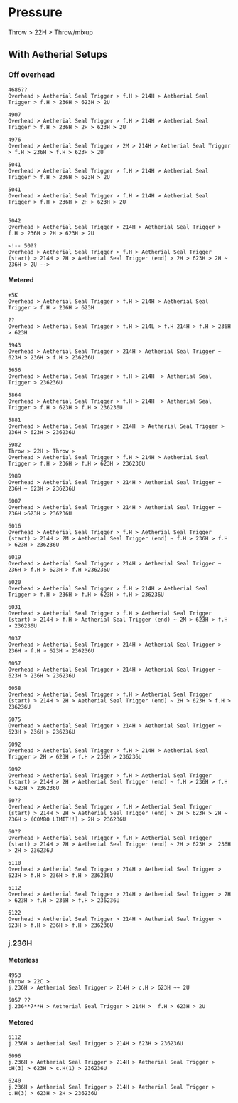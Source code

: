 # Pressure

Throw > 22H > Throw/mixup

## With Aetherial Setups

### Off overhead

    4686??
    Overhead > Aetherial Seal Trigger > f.H > 214H > Aetherial Seal Trigger > f.H > 236H > 623H > 2U

    4907
    Overhead > Aetherial Seal Trigger > f.H > 214H > Aetherial Seal Trigger > f.H > 236H > 2H > 623H > 2U

    4976
    Overhead > Aetherial Seal Trigger > 2M > 214H > Aetherial Seal Trigger > f.H > 236H > f.H > 623H > 2U

    5041
    Overhead > Aetherial Seal Trigger > f.H > 214H > Aetherial Seal Trigger > f.H > 236H > 623H > 2U

    5041
    Overhead > Aetherial Seal Trigger > f.H > 214H > Aetherial Seal Trigger > f.H > 236H > 2H > 623H > 2U


    5042
    Overhead > Aetherial Seal Trigger > 214H > Aetherial Seal Trigger > f.H > 236H > 2H > 623H > 2U

    <!-- 50??
    Overhead > Aetherial Seal Trigger > f.H > Aetherial Seal Trigger (start) > 214H > 2H > Aetherial Seal Trigger (end) > 2H > 623H > 2H ~ 236H > 2U -->


#### Metered
    +5K
    Overhead > Aetherial Seal Trigger > f.H > 214H > Aetherial Seal Trigger > f.H > 236H > 623H

    ??
    Overhead > Aetherial Seal Trigger > f.H > 214L > f.H 214H > f.H > 236H > 623H

    5943
    Overhead > Aetherial Seal Trigger > 214H > Aetherial Seal Trigger ~ 623H > 236H > f.H > 236236U

    5656
    Overhead > Aetherial Seal Trigger > f.H > 214H  > Aetherial Seal Trigger > 236236U

    5864
    Overhead > Aetherial Seal Trigger > f.H > 214H  > Aetherial Seal Trigger > f.H > 623H > f.H > 236236U

    5881
    Overhead > Aetherial Seal Trigger > 214H  > Aetherial Seal Trigger > 236H > 623H > 236236U

    5982
    Throw > 22H > Throw >
    Overhead > Aetherial Seal Trigger > f.H > 214H > Aetherial Seal Trigger > f.H > 236H > f.H > 623H > 236236U

    5989
    Overhead > Aetherial Seal Trigger > 214H > Aetherial Seal Trigger ~ 236H ~ 623H > 236236U

    6007
    Overhead > Aetherial Seal Trigger > 214H > Aetherial Seal Trigger ~ 236H >623H > 236236U

    6016
    Overhead > Aetherial Seal Trigger > f.H > Aetherial Seal Trigger (start) > 214H > 2M > Aetherial Seal Trigger (end) ~ f.H > 236H > f.H > 623H > 236236U

    6019
    Overhead > Aetherial Seal Trigger > 214H > Aetherial Seal Trigger ~ 236H > f.H > 623H > f.H >236236U

    6020
    Overhead > Aetherial Seal Trigger > f.H > 214H > Aetherial Seal Trigger > f.H > 236H > f.H > 623H > f.H > 236236U

    6031
    Overhead > Aetherial Seal Trigger > f.H > Aetherial Seal Trigger (start) > 214H > f.H > Aetherial Seal Trigger (end) ~ 2M > 623H > f.H > 236236U

    6037
    Overhead > Aetherial Seal Trigger > 214H > Aetherial Seal Trigger > 236H > f.H > 623H > 236236U

    6057
    Overhead > Aetherial Seal Trigger > 214H > Aetherial Seal Trigger ~ 623H > 236H > 236236U

    6058
    Overhead > Aetherial Seal Trigger > f.H > Aetherial Seal Trigger (start) > 214H > 2H > Aetherial Seal Trigger (end) ~ 2H > 623H > f.H > 236236U

    6075
    Overhead > Aetherial Seal Trigger > 214H > Aetherial Seal Trigger ~ 623H > 236H > 236236U

    6092
    Overhead > Aetherial Seal Trigger > f.H > 214H > Aetherial Seal Trigger > 2H > 623H > f.H > 236H > 236236U

    6092
    Overhead > Aetherial Seal Trigger > f.H > Aetherial Seal Trigger (start) > 214H > 2H > Aetherial Seal Trigger (end) ~ f.H > 236H > f.H > 623H > 236236U

    60??
    Overhead > Aetherial Seal Trigger > f.H > Aetherial Seal Trigger (start) > 214H > 2H > Aetherial Seal Trigger (end) > 2H > 623H > 2H ~ 236H > (COMBO LIMIT!!) > 2H > 236236U

    60??
    Overhead > Aetherial Seal Trigger > f.H > Aetherial Seal Trigger (start) > 214H > 2H > Aetherial Seal Trigger (end) ~ 2H > 623H >  236H > 2H > 236236U

    6110
    Overhead > Aetherial Seal Trigger > 214H > Aetherial Seal Trigger > 623H > f.H > 236H > f.H > 236236U

    6112
    Overhead > Aetherial Seal Trigger > 214H > Aetherial Seal Trigger > 2H > 623H > f.H > 236H > f.H > 236236U

    6122
    Overhead > Aetherial Seal Trigger > 214H > Aetherial Seal Trigger > 623H > f.H > 236H > f.H > 236236U

### j.236H

#### Meterless

    4953
    throw > 22C >
    j.236H > Aetherial Seal Trigger > 214H > c.H > 623H ~~ 2U

    5057 ??
    j.236**7**H > Aetherial Seal Trigger > 214H >  f.H > 623H > 2U


#### Metered
    6112
    j.236H > Aetherial Seal Trigger > 214H > 623H > 236236U

    6096
    j.236H > Aetherial Seal Trigger > 214H > Aetherial Seal Trigger > cH(3) > 623H > c.H(1) > 236236U

    6240
    j.236H > Aetherial Seal Trigger > 214H > Aetherial Seal Trigger > c.H(3) > 623H > 2H > 236236U
